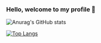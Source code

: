 ### Hello, welcome to my profile 👋


![Anurag's GitHub stats](https://github-readme-stats.vercel.app/api?username=HK-Mattew&show_icons=true&theme=dark&count_private=true)

[![Top Langs](https://github-readme-stats.vercel.app/api/top-langs/?username=HK-Mattew&layout=compact)](https://github.com/anuraghazra/github-readme-stats)

